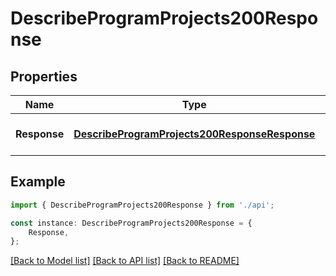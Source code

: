# DescribeProgramProjects200Response


## Properties

Name | Type | Description | Notes
------------ | ------------- | ------------- | -------------
**Response** | [**DescribeProgramProjects200ResponseResponse**](DescribeProgramProjects200ResponseResponse.md) |  | [optional] [default to undefined]

## Example

```typescript
import { DescribeProgramProjects200Response } from './api';

const instance: DescribeProgramProjects200Response = {
    Response,
};
```

[[Back to Model list]](../README.md#documentation-for-models) [[Back to API list]](../README.md#documentation-for-api-endpoints) [[Back to README]](../README.md)
